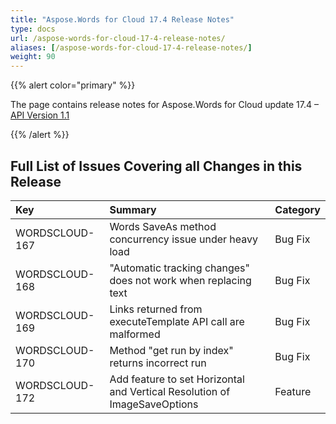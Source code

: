 ```yaml
---
title: "Aspose.Words for Cloud 17.4 Release Notes"
type: docs
url: /aspose-words-for-cloud-17-4-release-notes/
aliases: [/aspose-words-for-cloud-17-4-release-notes/]
weight: 90
---
```


{{% alert color="primary" %}} 

The page contains release notes for Aspose.Words for Cloud update 17.4 – [API Version 1.1](http://api.aspose.com/v1.1/swagger/ui/index)

{{% /alert %}} 


## **Full List of Issues Covering all Changes in this Release**

|Key|Summary|Category|
| :- | :- | :- |
|WORDSCLOUD-167|Words SaveAs method concurrency issue under heavy load|Bug Fix|
|WORDSCLOUD-168|"Automatic tracking changes" does not work when replacing text|Bug Fix|
|WORDSCLOUD-169|Links returned from executeTemplate API call are malformed|Bug Fix|
|WORDSCLOUD-170|Method "get run by index" returns incorrect run|Bug Fix|
|WORDSCLOUD-172|Add feature to set Horizontal and Vertical Resolution of ImageSaveOptions|Feature|

